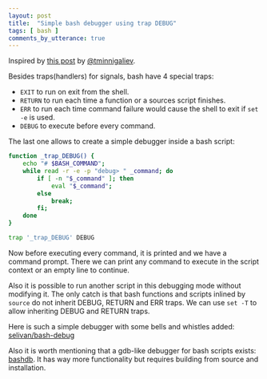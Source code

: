 ```yaml
---
layout: post
title:  "Simple bash debugger using trap DEBUG"
tags: [ bash ]
comments_by_utterance: true
---
```


Inspired by [this post](https://habr.com/ru/post/666982/) by [ @tminnigaliev](https://habr.com/ru/users/tminnigaliev/).

Besides traps(handlers) for signals, bash have 4 special traps:

* `EXIT` to run on exit from the shell.
* `RETURN` to run each time a function or a sources script finishes.
* `ERR` to run each time command failure would cause the shell to exit if `set -e` is used.
* `DEBUG` to execute before every command.

 The last one allows to create a simple debugger inside a bash script:

```bash
function _trap_DEBUG() {
    echo "# $BASH_COMMAND";
    while read -r -e -p "debug> " _command; do
        if [ -n "$_command" ]; then
            eval "$_command";
        else
            break;
        fi;
    done
}

trap '_trap_DEBUG' DEBUG
```

Now before executing every command, it is printed and we have a command prompt. There we can print any command to execute in the script context or an empty line to continue.

Also it is possible to run another script in this debugging mode without modifying it. The only catch is that bash functions and scripts inlined by `source` do not inherit DEBUG, RETURN and ERR traps. We can use `set -T` to allow inheriting DEBUG and RETURN traps.

Here is such a simple debugger with some bells and whistles added: [selivan/bash-debug](https://github.com/selivan/bash-debug)

Also it is worth mentioning that a gdb-like debugger for bash scripts exists: [bashdb](http://bashdb.sourceforge.net/). It has way more functionality but requires building from source and installation.
